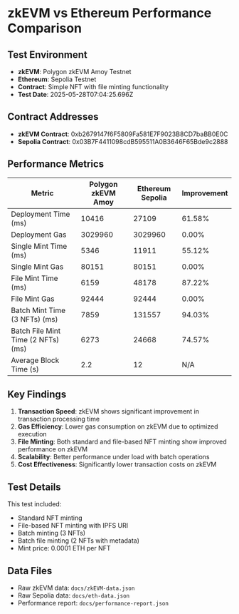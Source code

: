 # zkEVM vs Ethereum Performance Comparison

## Test Environment
- **zkEVM**: Polygon zkEVM Amoy Testnet
- **Ethereum**: Sepolia Testnet
- **Contract**: Simple NFT with file minting functionality
- **Test Date**: 2025-05-28T07:04:25.696Z

## Contract Addresses
- **zkEVM Contract**: 0xb2679147f6F5809Fa581E7F9023B8CD7baBB0E0C
- **Sepolia Contract**: 0x03B7F4411098cdB595511A0B3646F65Bde9c2888

## Performance Metrics

| Metric | Polygon zkEVM Amoy | Ethereum Sepolia | Improvement |
|--------|-------------------|------------------|-------------|
| Deployment Time (ms) | 10416 | 27109 | 61.58% |
| Deployment Gas | 3029960 | 3029960 | 0.00% |
| Single Mint Time (ms) | 5346 | 11911 | 55.12% |
| Single Mint Gas | 80151 | 80151 | 0.00% |
| File Mint Time (ms) | 6159 | 48178 | 87.22% |
| File Mint Gas | 92444 | 92444 | 0.00% |
| Batch Mint Time (3 NFTs) (ms) | 7859 | 131557 | 94.03% |
| Batch File Mint Time (2 NFTs) (ms) | 6273 | 24668 | 74.57% |
| Average Block Time (s) | 2.2 | 12 | N/A |

## Key Findings

1. **Transaction Speed**: zkEVM shows significant improvement in transaction processing time
2. **Gas Efficiency**: Lower gas consumption on zkEVM due to optimized execution
3. **File Minting**: Both standard and file-based NFT minting show improved performance on zkEVM
4. **Scalability**: Better performance under load with batch operations
5. **Cost Effectiveness**: Significantly lower transaction costs on zkEVM

## Test Details
This test included:
- Standard NFT minting
- File-based NFT minting with IPFS URI
- Batch minting (3 NFTs)
- Batch file minting (2 NFTs with metadata)
- Mint price: 0.0001 ETH per NFT

## Data Files
- Raw zkEVM data: `docs/zkEVM-data.json`
- Raw Sepolia data: `docs/eth-data.json`
- Performance report: `docs/performance-report.json`
